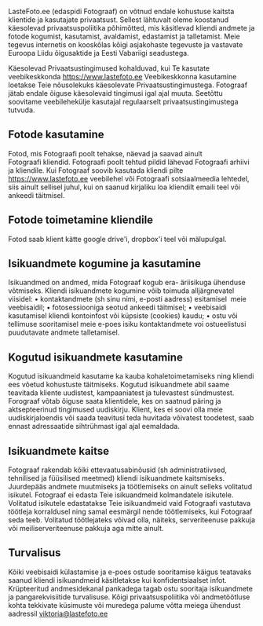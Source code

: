 LasteFoto.ee (edaspidi Fotograaf) on võtnud endale kohustuse kaitsta klientide ja kasutajate privaatsust. Sellest lähtuvalt oleme koostanud käesolevad privaatsuspoliitika põhimõtted, mis käsitlevad kliendi andmete ja fotode kogumist, kasutamist, avaldamist, edastamist ja talletamist. Meie tegevus internetis on kooskõlas kõigi asjakohaste tegevuste ja vastavate Euroopa Liidu õigusaktide ja Eesti Vabariigi seadustega.

Käesolevad Privaatsustingimused kohalduvad, kui Te kasutate veebikeskkonda https://www.lastefoto.ee Veebikeskkonna kasutamine loetakse Teie nõusolekuks käesolevate Privaatsustingimustega.
Fotograaf jätab endale õiguse käesolevaid tingimusi igal ajal muuta. Seetõttu soovitame veebilehekülje kasutajal regulaarselt privaatsustingimustega tutvuda.

## Fotode kasutamine

Fotod, mis Fotograafi poolt tehakse, näevad ja saavad ainult Fotograafi kliendid. Fotograafi poolt tehtud pildid lähevad Fotograafi arhiivi ja kliendile.
Kui Fotograaf soovib kasutada kliendi pilte https://www.lastefoto.ee veebilehel või Fotograafi sotsiaalmeedia lehtedel, siis ainult sellisel juhul, kui on saanud kirjaliku loa kliendilt emaili teel või ankeedi täitmisel.

## Fotode toimetamine kliendile
Fotod saab klient kätte google drive'i, dropbox'i teel või mälupulgal.

## Isikuandmete kogumine ja kasutamine
Isikuandmed on andmed, mida Fotograaf kogub era- äriisikuga ühenduse võtmiseks.
Kliendi isikuandmete kogumine võib toimuda alljärgnevatel viisidel:
• kontaktandmete (sh sinu nimi, e-posti aadress) esitamisel  meie veebisaidil;
• fotosessiooniga seotud ankeedi täitmisel;
• veebisaidi kasutamisel kliendi kontoinfost või küpsiste (cookies) kaudu;
• ostu või tellimuse sooritamisel meie e-poes isiku kontaktandmete voi ostueelistusi puudutavate andmete talletamisel.

## Kogutud isikuandmete kasutamine
Kogutud isikuandmeid kasutame ka kauba kohaletoimetamiseks ning kliendi ees võetud kohustuste täitmiseks.
Kogutud isikuandmete abil saame teavitada kliente uudistest, kampaaniatest ja tulevastest sündmustest. Forograaf võtab õiguse saata klientidele, kes on saatnud päring ja aktsepteerinud tingimused uudiskirju. Klient, kes ei soovi olla meie uudiskirjaloendis või saada teavitusi teda huvitada võivatest toodetest, saab ennast adressaatide sihtrühmast igal ajal eemaldada.

## Isikuandmete kaitse
Fotograaf rakendab kõiki ettevaatusabinõusid (sh administratiivsed, tehnilised ja füüsilised meetmed) kliendi isikuandmete kaitsmiseks. Juurdepääs andmete muutmiseks ja töötlemiseks on ainult selleks volitatud isikutel.
Fotograaf ei edasta Teie isikuandmeid kolmandatele isikutele. Volitatud isikutele edastatakse Teie isikuandmeid vaid Fotograafi vastutava töötleja korraldusel ning samal eesmärgil nende töötlemiseks, kui Fotograaf seda teeb. Volitatud töötlejateks võivad olla, näiteks, serveriteenuse pakkuja või meiliserveriteenuse pakkuja aga mitte ainult.

## Turvalisus 

Kõiki veebisaidi külastamise ja e-poes ostude sooritamise käigus teatavaks saanud kliendi isikuandmeid käsitletakse kui konfidentsiaalset infot. Krüpteeritud andmesidekanal pankadega tagab ostu sooritaja isikuandmete ja pangarekvisiitide turvalisuse.
Kõigi privaatsuspoliitika või andmetöötluse kohta tekkivate küsimuste või muredega palume võtta meiega ühendust aadressil viktoria@lastefoto.ee



